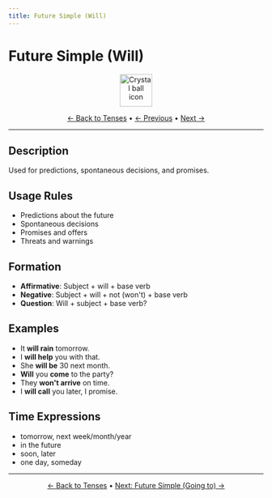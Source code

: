 ```yaml
---
title: Future Simple (Will)
---
```


# Future Simple (Will)

<div align="center" markdown="1">
  <img src="https://cdn.jsdelivr.net/gh/twitter/twemoji@14.0.2/assets/72x72/1f52e.png" alt="Crystal ball icon" width="64">
</div>

<div align="center" markdown="1">

[← Back to Tenses](./) • [← Previous](08-past-perfect-continuous.md) • [Next →](10-future-going-to.md)

</div>

---

## Description
Used for predictions, spontaneous decisions, and promises.

## Usage Rules
- Predictions about the future
- Spontaneous decisions
- Promises and offers
- Threats and warnings

## Formation
- **Affirmative**: Subject + will + base verb
- **Negative**: Subject + will + not (won't) + base verb
- **Question**: Will + subject + base verb?

## Examples
- It **will rain** tomorrow.
- I **will help** you with that.
- She **will be** 30 next month.
- **Will** you **come** to the party?
- They **won't arrive** on time.
- I **will call** you later, I promise.

## Time Expressions
- tomorrow, next week/month/year
- in the future
- soon, later
- one day, someday

---

<div align="center" markdown="1">

[← Back to Tenses](./) • [Next: Future Simple (Going to) →](10-future-going-to.md)

</div>
